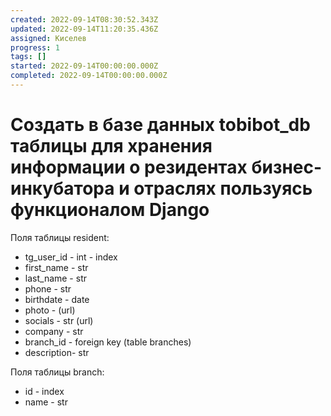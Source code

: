 ```yaml
---
created: 2022-09-14T08:30:52.343Z
updated: 2022-09-14T11:20:35.436Z
assigned: Киселев
progress: 1
tags: []
started: 2022-09-14T00:00:00.000Z
completed: 2022-09-14T00:00:00.000Z
---
```


# Создать в базе данных tobibot_db таблицы для хранения информации о резидентах бизнес-инкубатора и отраслях пользуясь функционалом Django

Поля таблицы resident:
- tg_user_id - int - index
- first_name - str
- last_name - str
- phone - str
- birthdate - date
- photo - (url)
- socials - str (url)
- company - str
- branch_id - foreign key (table branches)
- description- str

Поля таблицы branch:
- id - index
- name - str
